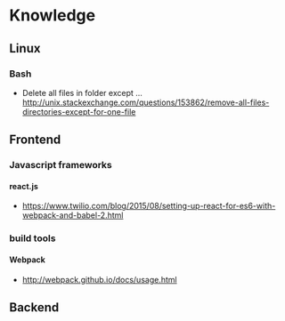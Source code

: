 # Knowledge

## Linux
### Bash
- Delete all files in folder except ... http://unix.stackexchange.com/questions/153862/remove-all-files-directories-except-for-one-file


## Frontend

### Javascript frameworks

#### react.js
- https://www.twilio.com/blog/2015/08/setting-up-react-for-es6-with-webpack-and-babel-2.html
### build tools

#### Webpack
- http://webpack.github.io/docs/usage.html

## Backend
